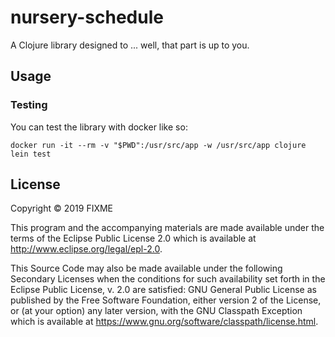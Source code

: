 # nursery-schedule

A Clojure library designed to ... well, that part is up to you.

## Usage

### Testing

You can test the library with docker like so:

	docker run -it --rm -v "$PWD":/usr/src/app -w /usr/src/app clojure lein test

## License

Copyright © 2019 FIXME

This program and the accompanying materials are made available under the
terms of the Eclipse Public License 2.0 which is available at
http://www.eclipse.org/legal/epl-2.0.

This Source Code may also be made available under the following Secondary
Licenses when the conditions for such availability set forth in the Eclipse
Public License, v. 2.0 are satisfied: GNU General Public License as published by
the Free Software Foundation, either version 2 of the License, or (at your
option) any later version, with the GNU Classpath Exception which is available
at https://www.gnu.org/software/classpath/license.html.
